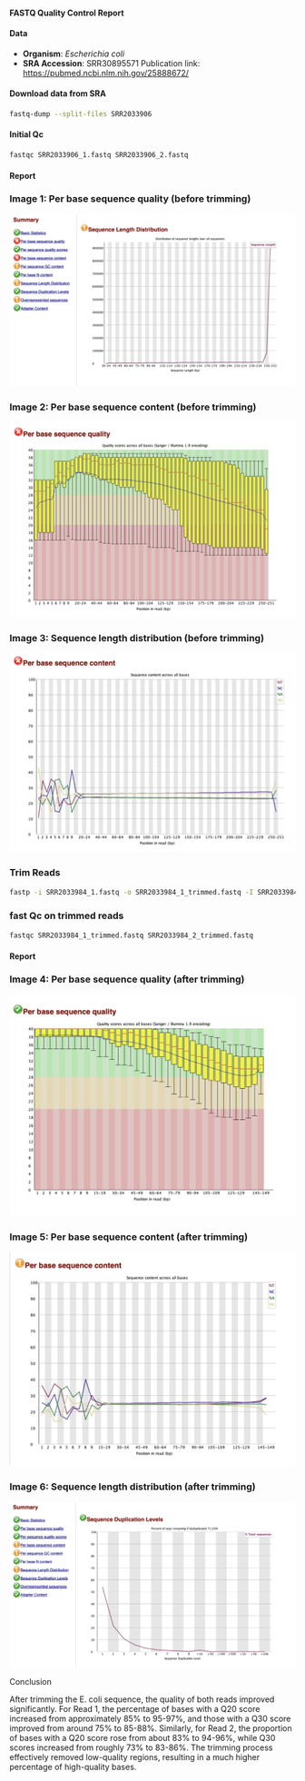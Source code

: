 #### FASTQ Quality Control Report

#### Data 
   - **Organism**: *Escherichia coli*
   - **SRA Accession**: SRR30895571
 Publication link: https://pubmed.ncbi.nlm.nih.gov/25888672/


#### Download data from SRA
```bash
fastq-dump --split-files SRR2033906
```

#### Initial Qc 
```bash
fastqc SRR2033906_1.fastq SRR2033906_2.fastq
```

#### Report 

### Image 1: Per base sequence quality (before trimming)
![Per base sequence quality before trimming](image_1.png)

### Image 2: Per base sequence content (before trimming)
![Per base sequence content before trimming](image_2.png)

### Image 3: Sequence length distribution (before trimming)
![Sequence length distribution before trimming](image_3.png)


### Trim Reads
```bash
fastp -i SRR2033984_1.fastq -o SRR2033984_1_trimmed.fastq -I SRR2033984_2.fastq -O SRR2033984_2_trimmed.fastq
```

### fast Qc on trimmed reads

```bash
fastqc SRR2033984_1_trimmed.fastq SRR2033984_2_trimmed.fastq
```

#### Report 

### Image 4: Per base sequence quality (after trimming)
![Per base sequence quality after trimming](image_4.png)

### Image 5: Per base sequence content (after trimming)
![Per base sequence content after trimming](image_5.png)

### Image 6: Sequence length distribution (after trimming)
![Sequence length distribution after trimming](image_6.png)



Conclusion 

After trimming the E. coli sequence, the quality of both reads improved significantly. For Read 1, the percentage of bases with a Q20 score increased from approximately 85% to 95-97%, and those with a Q30 score improved from around 75% to 85-88%. Similarly, for Read 2, the proportion of bases with a Q20 score rose from about 83% to 94-96%, while Q30 scores increased from roughly 73% to 83-86%. The trimming process effectively removed low-quality regions, resulting in a much higher percentage of high-quality bases.
